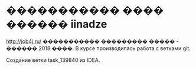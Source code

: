 # ����������� ���� ������ iinadze
http://job4j.ru/
����������� ��������� ����� - ������ 2018 ����.
В курсе производилась работа с ветками git.

Создание ветки task_139840 из IDEA.